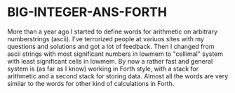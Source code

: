 # BIG-INTEGER-ANS-FORTH
More than a year ago I started to define words for arithmetic on arbitrary numberstrings (ascii). I've terrorized people at variuos sites with my questions and solutions and got a lot of feedback. Then I changed from ascii strings with most significant numbers in lowmem to "cellimal" system with least significant cells in lowmem. By now a rather fast and general system is (as far as I know) working in Forth style, with a stack for arithmetic and a second stack for storing data. Almost all the words are very similar to the words for other kind of calculations in Forth.
